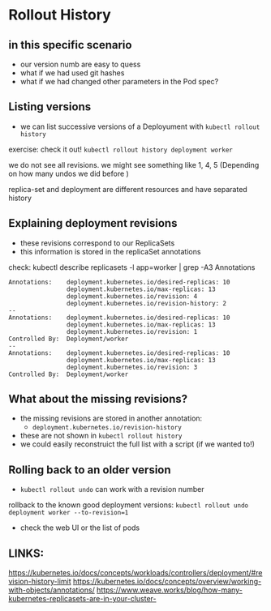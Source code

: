 # Rollout History

## in this specific scenario
- our version numb are easy to quess
- what if we had used git hashes
- what if we had changed other parameters in the Pod spec?

## Listing versions
- we can list successive versions of a Deployument with `kubectl rollout history`

exercise:
check it out! 
`kubectl rollout history deployment worker`

we do not see all revisions.
we might see something like 1, 4, 5
(Depending on how many undos we did before )

replica-set and deployment are different resources and have separated history

## Explaining deployment revisions
- these revisions correspond to our ReplicaSets
- this information is stored in the replicaSet annotations

check:
kubectl describe replicasets -l app=worker | grep -A3 Annotations

```
Annotations:    deployment.kubernetes.io/desired-replicas: 10
                deployment.kubernetes.io/max-replicas: 13
                deployment.kubernetes.io/revision: 4
                deployment.kubernetes.io/revision-history: 2
--
Annotations:    deployment.kubernetes.io/desired-replicas: 10
                deployment.kubernetes.io/max-replicas: 13
                deployment.kubernetes.io/revision: 1
Controlled By:  Deployment/worker
--
Annotations:    deployment.kubernetes.io/desired-replicas: 10
                deployment.kubernetes.io/max-replicas: 13
                deployment.kubernetes.io/revision: 3
Controlled By:  Deployment/worker
```

## What about the missing revisions?
- the missing revisions are stored in another annotation:
  - `deployment.kubernetes.io/revision-history`
- these are not shown in `kubectl rollout history`
- we could easily reconstruict the full list with a script (if we wanted to!)

## Rolling back to an older version

- `kubectl rollout undo` can work with a revision number

rollback to the known good deployment versions:
    `kubectl rollout undo deployment worker --to-revision=1`

- check the web UI or the list of pods

## LINKS:
https://kubernetes.io/docs/concepts/workloads/controllers/deployment/#revision-history-limit
https://kubernetes.io/docs/concepts/overview/working-with-objects/annotations/
https://www.weave.works/blog/how-many-kubernetes-replicasets-are-in-your-cluster-